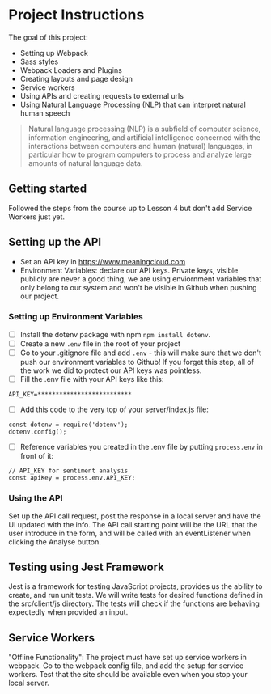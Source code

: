 # Project Instructions

The goal of this project:
- Setting up Webpack
- Sass styles
- Webpack Loaders and Plugins
- Creating layouts and page design
- Service workers
- Using APIs and creating requests to external urls
- Using Natural Language Processing (NLP) that can interpret natural human speech

> Natural language processing (NLP) is a subfield of computer science, information engineering, and artificial intelligence
concerned with the interactions between computers and human (natural) languages, in particular how to program computers to
process and analyze large amounts of natural language data.


## Getting started

Followed the steps from the course up to Lesson 4 but don't add Service Workers just yet.


## Setting up the API

- Set an API key in https://www.meaningcloud.com
- Environment Variables: declare our API keys. Private keys, visible publicly are never a good thing, we are using enviornment variables that only belong to our system and won't be visible in Github when pushing our project. 

### Setting up Environment Variables

- [ ] Install the dotenv package with npm ```npm install dotenv```. 
- [ ] Create a new ```.env``` file in the root of your project
- [ ] Go to your .gitignore file and add ```.env``` - this will make sure that we don't push our environment variables to Github! If you forget this step, all of the work we did to protect our API keys was pointless.
- [ ] Fill the .env file with your API keys like this:
```
API_KEY=**************************
```
- [ ] Add this code to the very top of your server/index.js file:
```
const dotenv = require('dotenv');
dotenv.config();
```
- [ ] Reference variables you created in the .env file by putting ```process.env``` in front of it:
```
// API_KEY for sentiment analysis
const apiKey = process.env.API_KEY;
```

### Using the API

Set up the API call request, post the response in a local server and have the UI updated with the info. The API call starting point will be the URL that the user introduce in the form, and will be called with an eventListener when clicking the Analyse button.


## Testing using Jest Framework

Jest is a framework for testing JavaScript projects, provides us the ability to create, and run unit tests. We will write tests for desired functions defined in the src/client/js directory. The tests will check if the functions are behaving expectedly when provided an input. 

## Service Workers

"Offline Functionality": The project must have set up service workers in webpack.
Go to the webpack config file, and add the setup for service workers. Test that the site should be available even when you stop your local server.